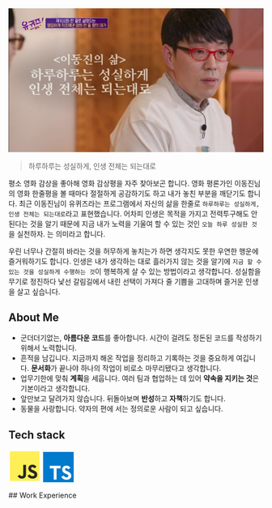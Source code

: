 <img src="/img/about.jpeg">

> 하루하루는 성실하게, 인생 전체는 되는대로

평소 영화 감상을 좋아해 영화 감상평을 자주 찾아보곤 합니다. 영화 평론가인 이동진님의 영화 한줄평을 볼 때마다 절절하게 공감하기도 하고 내가 놓친 부분을 깨닫기도 합니다. 최근 이동진님이 유퀴즈라는 프로그램에서 자신의 삶을 한줄로 `하루하루는 성실하게, 인생 전체는 되는대로`라고 표현했습니다. 어차피 인생은 목적을 가지고 전력투구해도 안된다는 것을 알기 때문에 지금 내가 노력을 기울여 할 수 있는 것인 `오늘 하루 성실한 것`을 실천하자. 는 의미라고 합니다.

우린 너무나 간절히 바라는 것을 허무하게 놓치는가 하면 생각지도 못한 우연한 행운에 즐거워하기도 합니다. 인생은 내가 생각하는 대로 흘러가지 않는 것을 알기에 `지금 할 수 있는 것을 성실하게 수행하는 것`이 행복하게 살 수 있는 방법이라고 생각합니다. 성실함을 무기로 정진하다 낯선 갈림길에서 내린 선택이 가져다 줄 기쁨을 고대하며 즐거운 인생을 살고 싶습니다.

## About Me

- 군더더기없는, **아름다운 코드**를 좋아합니다. 시간이 걸려도 정돈된 코드를 작성하기 위해서 노력합니다.
- 흔적을 남깁니다. 지금까지 해온 작업을 정리하고 기록하는 것을 중요하게 여깁니다. **문서화**가 끝나야 하나의 작업이 비로소 마무리됐다고 생각합니다.
- 업무기한에 맞춰 **계획**을 세웁니다. 여러 팀과 협업하는 데 있어 **약속을 지키는 것**은 기본이라고 생각합니다.
- 앞만보고 달려가지 않습니다. 뒤돌아보며 **반성**하고 **자책**하기도 합니다.
- 동물을 사랑합니다. 약자의 편에 서는 정의로운 사람이 되고 싶습니다.

## Tech stack

<p>
<img src="/img/javascript.png" width=64>
<img src="/img/typescript.jpeg" width=61>
</p>
## Work Experience
